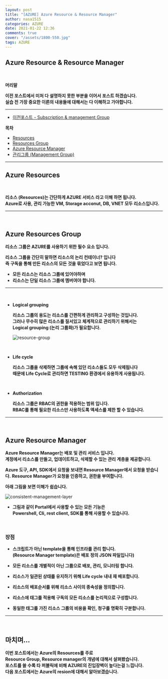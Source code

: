 ```yaml
---
layout: post
title: "[AZURE] Azure Resource & Resource Manager"
author: nasa1515
categories: AZURE
date: 2021-01-22 12:36
comments: true
cover: "/assets/1800-550.jpg"
tags: AZURE
---
```




## **Azure Resource & Resource Manager**


<br/>

**머리말**  
 
**이전 포스트에서 미처 다 설명하지 못한 부분을 이어서 포스트 하겠습니다.**  
**실습 전 가장 중요한 이론의 내용들에 대해서는 다 이해하고 가야합니다.**  

 
---

- [이전포스트 - Subscription & management Group](https://nasa1515.github.io/azure/2021/01/21/azure.subscriptions.html)


**목차**


- [Resources](#a1)
- [Resources Group](#a2)
- [Azure Resource Manager](#a3)
- [관리그룹 (Management Group)](#a4)



---

## **Azure Resources**   <a name="a1"></a>

<br/>

**리소스 (Resources)는 간단하게 AZURE 서비스 라고 이해 하면 됩니다.**  
**Azure로 사용, 관리 가능한 VM, Storage acconut, DB, VNET 모두 리소스입니다.**


---

<br/>

## **Azure Resources Group**   <a name="a2"></a>

**리소스 그룹은 AZURE를 사용하기 위한 필수 요소 입니다.**  

**리소스 그룹을 간단히 말하면 리소스의 논리 컨테이너? 입니다**  
**즉 구독을 통해 만든 리소스의 모든 것을 묶었다고 보면 됩니다.**  

* **모든 리소스는 리소스 그룹에 있어야하며**  
* **리소스는 단일 리소스 그룹에 멤버여야 합니다.**  

---
<br/>

* **Logical grouping**  

    **리소스 그룹의 용도는 리소스를 간편하게 관리하고 구성하는 것입니다.**  
    **그러나 무수히 많은 리소스를 질서있고 체계적으로 관리하기 위해서는  
    Logical grouping (논리 그룹화)가 필요합니다.**

    ![resource-group](https://user-images.githubusercontent.com/69498804/105316667-8bcca000-5c04-11eb-8cde-9c33a2757c5c.png)



<br/>

* **Life cycle**

    **리소스 그룹을 삭제하면 그룹에 속해 있던 리소스들도 모두 삭제됩니다**  
    **때문에 Life Cycle로 관리하면 TESTING 환경에서 유용하게 사용됩니다.**

<br/>


* **Authorization**

    **리소스 그룹은 RBAC의 권한을 적용하는 범위 입니다.**  
    **RBAC를 통해 필요한 리소스만 사용하도록 엑세스를 제한 할 수 있습니다.**  

---


<br/>

## **Azure Resource Manager**  <a name="a3"></a>

**Azure Resource Manager는 배포 및 관리 서비스 입니다.**  
**계정에서 리소스를 만들고, 업데이트하고, 삭제할 수 있는 관리 계층을 제공합니다.**  

**Azure 도구, API, SDK에서 요청을 보내면 Resource Manager에서 요청을 받습니다.** 
**Resource Manager가 요청을 인증하고, 권한을 부여합니다.**  


**아래 그림을 보면 이해가 쉽습니다.**


![consistent-management-layer](https://user-images.githubusercontent.com/69498804/105319055-a6ecdf00-5c07-11eb-8d36-5579fe1ddf6d.png)

* **그림과 같이 Portal에서 사용할 수 있는 모든 기능은  
Powershell, Cli, rest client, SDK를 통해 사용할 수 있습니다.**


<br/>

###  **장점**

* **스크립트가 아닌 template을 통해 인프라를 관리 합니다.**  
    **(Resource Manager template)은 배포 정의 JSON 파일입니다)**

* **모든 리소스를 개별적이 아닌 그룹으로 배포, 관리, 모니터링 합니다.**

* **리소스가 일관된 상태를 유지하기 위해 Life cycle 내내 재 배포합니다.**

* **리소스의 배포순서를 위해 리소스 사이의 종속성을 정의합니다.**

* **리소스에 태그를 적용해 구독의 모든 리소스를 논리적으로 구성합니다.**

* **동일한 태그를 가진 리소스 그룹의 비용을 확인, 청구를 명확히 구분합니다.**

---


<br/>

## **마치며…**  


**이번 포스트에서는 Azure의 Resources를 주로  
Resource Group, Resource manager의 개념에 대해서 살펴봤습니다.**  
**포스트를 쓸 수록 타 퍼블릭에 비해 AZURE의 진입장벽이 높다는걸 느낍니다.**  
**다음 포스트에서는 Azure의 resion에 대해서 알아보겠습니다.**